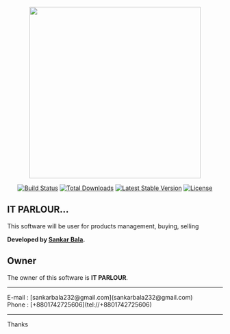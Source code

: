 <p align="center"><img src="https://encrypted-tbn0.gstatic.com/images?q=tbn%3AANd9GcR_N_6MmQnCStUgML7VW7J7nFbQgToYxVT-K_G78qWn8x4HocIQ" width="400"></p>

<p align="center">
<a href="https://travis-ci.org/laravel/framework"><img src="https://travis-ci.org/laravel/framework.svg" alt="Build Status"></a>
<a href="https://packagist.org/packages/laravel/framework"><img src="https://poser.pugx.org/laravel/framework/d/total.svg" alt="Total Downloads"></a>
<a href="https://packagist.org/packages/laravel/framework"><img src="https://poser.pugx.org/laravel/framework/v/stable.svg" alt="Latest Stable Version"></a>
<a href="https://packagist.org/packages/laravel/framework"><img src="https://poser.pugx.org/laravel/framework/license.svg" alt="License"></a>
</p>

## IT PARLOUR...

This software will be user for products management, buying, selling

**Developed by [Sankar Bala](https://itparlour.com/administrator).**



## Owner

The owner of this software is **IT PARLOUR**.
<hr/>
 E-mail  :  [sankarbala232@gmail.com](sankarbala232@gmail.com)
 <br/>
 Phone   :  [+8801742725606](tel://+8801742725606)
 <br/>
<hr/>


Thanks
